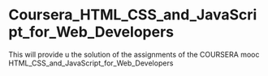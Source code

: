 # Coursera_HTML_CSS_and_JavaScript_for_Web_Developers
This will provide u the solution of the assignments of the COURSERA mooc HTML_CSS_and_JavaScript_for_Web_Developers
